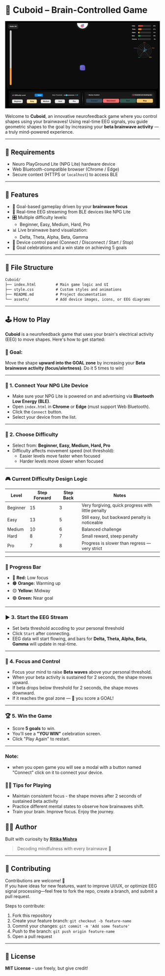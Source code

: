 # 🧠 Cuboid – Brain-Controlled Game

![Cuboid](assets/Game.png)

Welcome to **Cuboid**, an innovative neurofeedback game where you control shapes using your brainwaves! Using real-time EEG signals, you guide geometric shapes to the goal by increasing your **beta brainwave activity** — a truly mind-powered experience.

----

## 🔗 Requirements

- Neuro PlayGround Lite (NPG Lite) hardware device
- Web Bluetooth-compatible browser (Chrome / Edge)
- Secure context (HTTPS or `localhost`) to access BLE

---

## 🧩 Features

- 🎯 Goal-based gameplay driven by your **brainwave focus**
- 📶 Real-time EEG streaming from BLE devices like NPG Lite
- 🎛️ Multiple difficulty levels:
  - Beginner, Easy, Medium, Hard, Pro
- 📊 Live brainwave band visualization:
  - Delta, Theta, Alpha, Beta, Gamma
- 🔌 Device control panel (Connect / Disconnect / Start / Stop)
- 🎉 Goal celebrations and a win state on achieving 5 goals

---

## 🧪 File Structure

```
Cuboid/
├── index.html         # Main game logic and UI
├── style.css          # Custom styles and animations
├── README.md          # Project documentation
└── assets/            # Add device images, icons, or EEG diagrams
```

---

## 🕹️ How to Play

**Cuboid** is a neurofeedback game that uses your brain's electrical activity (EEG) to move shapes. Here's how to get started:

### 🧠 Goal:
Move the shape **upward into the GOAL zone** by increasing your **Beta brainwave activity (focus/alertness)**. Do it 5 times to win!

---

### 🔌 1. Connect Your NPG Lite Device
- Make sure your NPG Lite is powered on and advertising via **Bluetooth Low Energy (BLE)**.
- Open `index.html` in **Chrome** or **Edge** (must support Web Bluetooth).
- Click the `Connect` button.
- Select your device from the list.

---

### 🎯 2. Choose Difficulty
- Select from: **Beginner, Easy, Medium, Hard, Pro**
- Difficulty affects movement speed (not threshold):
  - Easier levels move faster when focused
  - Harder levels move slower when focused

---

### 🎮 Current Difficulty Design Logic

| Level    | Step Forward | Step Back | Notes                                         |
|----------|--------------|-----------|-----------------------------------------------|
| Beginner | 15           | 3         | Very forgiving, quick progress with little penalty |
| Easy     | 13           | 5         | Still easy, but backward penalty is noticeable |
| Medium   | 10           | 6         | Balanced challenge                            |
| Hard     | 8            | 7         | Small reward, steep penalty                   |
| Pro      | 7            | 8         | Progress is slower than regress — very strict |

---

### 🎨 Progress Bar

- 🔴 **Red:** Low focus
- 🟠 **Orange:** Warming up
- 🟡 **Yellow:** Midway
- 🟢 **Green:** Near goal

---

### ▶️ 3. Start the EEG Stream
- Set beta threshold accoding to your personal threshold
- Click `Start` after connecting.
- EEG data will start flowing, and bars for **Delta, Theta, Alpha, Beta, Gamma** will update in real-time.

---

### 🧠 4. Focus and Control
- Focus your mind to raise **Beta waves** above your personal threshold.
- When your beta activity is sustained for 2 seconds, the shape moves upward.
- If beta drops below threshold for 2 seconds, the shape moves downward.
- If it reaches the goal zone — 🎉 you score a GOAL!

---

### 🏆 5. Win the Game
- Score **5 goals** to win.
- You'll see a **"YOU WIN"** celebration screen.
- Click "Play Again" to restart.

---

### Note:
- when you open game you will see a modal with a button named "Connect" click on it to connect your device.

### 🧘‍♀️ Tips for Playing
- Maintain consistent focus - the shape moves after 2 seconds of sustained beta activity
- Practice different mental states to observe how brainwaves shift.
- Train your brain. Improve focus. Enjoy the journey.

## 👩‍💻 Author

Built with curiosity by [**Ritika Mishra**](https://github.com/Ritika8081)

> Decoding mindfulness with every brainwave 💫

---

## 🤝 Contributing

Contributions are welcome! 🎉  
If you have ideas for new features, want to improve UI/UX, or optimize EEG signal processing—feel free to fork the repo, create a branch, and submit a pull request.

Steps to contribute:
1. Fork this repository
2. Create your feature branch: `git checkout -b feature-name`
3. Commit your changes: `git commit -m 'Add some feature'`
4. Push to the branch: `git push origin feature-name`
5. Open a pull request

---

## 📜 License

**MIT License** – use freely, but give credit!
